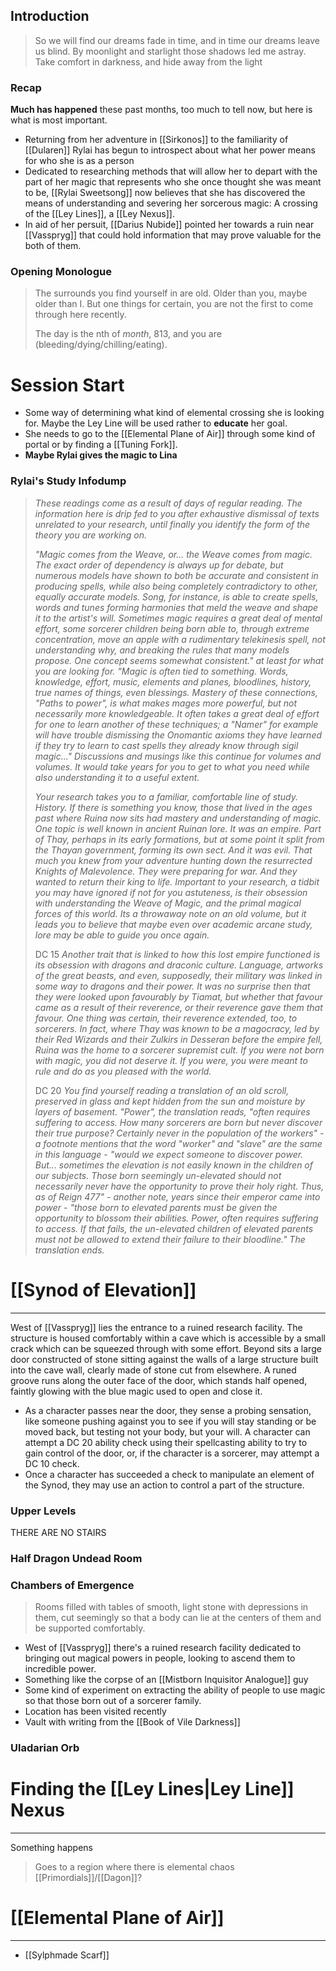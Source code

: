 ## Introduction
> So we will find our dreams fade in time, and in time our dreams leave us blind. By moonlight and starlight those shadows led me astray. Take comfort in darkness, and hide away from the light

### Recap
**Much has happened** these past months, too much to tell now, but here is what is most important.
- Returning from her adventure in [[Sirkonos]] to the familiarity of [[Dularen]] Rylai has begun to introspect about what her power means for who she is as a person 
- Dedicated to researching methods that will allow her to depart with the part of her magic that represents who she once thought she was meant to be, [[Rylai Sweetsong]] now believes that she has discovered the means of understanding and severing her sorcerous magic: A crossing of the [[Ley Lines]], a [[Ley Nexus]].
- In aid of her persuit, [[Darius Nubide]] pointed her towards a ruin near [[Vasspryg]] that could hold information that may prove valuable for the both of them.

### Opening Monologue
> The surrounds you find yourself in are old. Older than you, maybe older than I. But one things for certain, you are not the first to come through here recently.
> 
> The day is the nth of *month*, 813, and you are (bleeding/dying/chilling/eating).


# Session Start

- Some way of determining what kind of elemental crossing she is looking for. Maybe the Ley Line will be used rather to **educate** her goal.
- She needs to go to the [[Elemental Plane of Air]] through some kind of portal or by finding a [[Tuning Fork]].
- **Maybe Rylai gives the magic to Lina**
### Rylai's Study Infodump
>*These readings come as a result of days of regular reading. The information here is drip fed to you after exhaustive dismissal of texts unrelated to your research, until finally you identify the form of the theory you are working on.*
>
>*"Magic comes from the Weave, or... the Weave comes from magic. The exact order of dependency is always up for debate, but numerous models have shown to both be accurate and consistent in producing spells, while also being completely contradictory to other, equally accurate models. Song, for instance, is able to create spells, words and tunes forming harmonies that meld the weave and shape it to the artist's will. Sometimes magic requires a great deal of mental effort, some sorcerer children being born able to, through extreme concentration, move an apple with a rudimentary telekinesis spell, not understanding why, and breaking the rules that many models propose. One concept seems somewhat consistent." at least for what you are looking for. "Magic is often tied to something. Words, knowledge, effort, music, elements and planes, bloodlines, history, true names of things, even blessings. Mastery of these connections, "Paths to power", is what makes mages more powerful, but not necessarily more knowledgeable. It often takes a great deal of effort for one to learn another of these techniques; a "Namer" for example will have trouble dismissing the Onomantic axioms they have learned if they try to learn to cast spells they already know through sigil magic..." Discussions and musings like this continue for volumes and volumes. It would take years for you to get to what you need while also understanding it to a useful extent.*
>
> *Your research takes you to a familiar, comfortable line of study. History. If there is something you know, those that lived in the ages past where Ruina now sits had mastery and understanding of magic. One topic is well known in ancient Ruinan lore. It was an empire. Part of Thay, perhaps in its early formations, but at some point it split from the Thayan government, forming its own sect. And it was evil. That much you knew from your adventure hunting down the resurrected Knights of Malevolence. They were preparing for war. And they wanted to return their king to life. Important to your research, a tidbit you may have ignored if not for you astuteness, is their obsession with understanding the Weave of Magic, and the primal magical forces of this world. Its a throwaway note on an old volume, but it leads you to believe that maybe even over academic arcane study, lore may be able to guide you once again.*
>
>DC 15
>*Another trait that is linked to how this lost empire functioned is its obsession with dragons and draconic culture. Language, artworks of the great beasts, and even, supposedly, their military was linked in some way to dragons and their power. It was no surprise then that they were looked upon favourably by Tiamat, but whether that favour came as a result of their reverence, or their reverence gave them that favour. One thing was certain, their reverence extended, too, to sorcerers. In fact, where Thay was known to be a magocracy, led by their Red Wizards and their Zulkirs in Desseran before the empire fell, Ruina was the home to a sorcerer supremist cult. If you were not born with magic, you did not deserve it. If you were, you were meant to rule and do as you pleased with the world.*
>
>DC 20
>*You find yourself reading a translation of an old scroll, preserved in glass and kept hidden from the sun and moisture by layers of basement. "Power", the translation reads, "often requires suffering to access. How many sorcerers are born but never discover their true purpose? Certainly never in the population of the workers" - a footnote mentions that the word "worker" and "slave" are the same in this language - "would we expect someone to discover power. But... sometimes the elevation is not easily known in the children of our subjects. Those born seemingly un-elevated should not necessarily never have the opportunity to prove their holy right. Thus, as of Reign 477" - another note, years since their emperor came into power - "those born to elevated parents must be given the opportunity to blossom their abilities. Power, often requires suffering to access. If that fails, the un-elevated children of elevated parents must not be allowed to extend their failure to their bloodline." The translation ends.*

# [[Synod of Elevation]]
---

West of [[Vasspryg]] lies the entrance to a ruined research facility. The structure is housed comfortably within a cave which is accessible by a small crack which can be squeezed through with some effort. Beyond sits a large door constructed of stone sitting against the walls of a large structure built into the cave wall, clearly made of stone cut from elsewhere. A runed groove runs along the outer face of the door, which stands half opened, faintly glowing with the blue magic used to open and close it.

- As a character passes near the door, they sense a probing sensation, like someone pushing against you to see if you will stay standing or be moved back, but testing not your body, but your will. A character can attempt a DC 20 ability check using their spellcasting ability to try to gain control of the door, or, if the character is a sorcerer, may attempt a DC 10 check.
- Once a character has succeeded a check to manipulate an element of the Synod, they may use an action to control a part of the structure.

### Upper Levels
THERE ARE NO STAIRS

### Half Dragon Undead Room

### Chambers of Emergence
> Rooms filled with tables of smooth, light stone with depressions in them, cut seemingly so that a body can lie at the centers of them and be supported comfortably. 

- West of [[Vasspryg]] there's a ruined research facility dedicated to bringing out magical powers in people, looking to ascend them to incredible power.
- Something like the corpse of an [[Mistborn Inquisitor Analogue]] guy
- Some kind of experiment on extracting the ability of people to use magic so that those born out of a sorcerer family.
- Location has been visited recently
- Vault with writing from the [[Book of Vile Darkness]]


### Uladarian Orb

# Finding the [[Ley Lines|Ley Line]] Nexus
---
Something happens

> Goes to a region where there is elemental chaos
> [[Primordials]]/[[Dagon]]?


# [[Elemental Plane of Air]]
---
- [[Sylphmade Scarf]]
